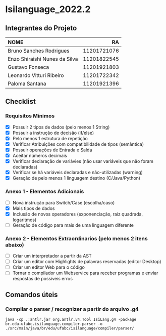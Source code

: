 # Isilanguage_2022.2

## Integrantes do Projeto

| NOME                          | RA           |
|:------------------------------|-------------:|
| Bruno Sanches Rodrigues       | 11201721076  |
| Enzo Shiraishi Nunes da Silva | 11201822545  |
| Gustavo Fonseca               | 11201921803  |
| Leonardo Vitturi Ribeiro      | 11201722342  |
| Paloma Santana                | 11201921396  |

## Checklist

### Requisitos Mínimos

- [X] Possuir 2 tipos de dados (pelo menos 1 String)  
- [X] Possuir a instrução de decisão (if/else)
- [X] Pelo menos 1 estrutura de repetição
- [X] Verificar Atribuições com compatibilidade de tipos (semântica)  
- [X] Possuir operações de Entrada e Saída
- [X] Aceitar números decimais  
- [X] Verificar declaração de variávies (não usar variáveis que não foram declaradas)
- [X] Verificar se há variáveis declaradas e não-utilizadas (warning)
- [X] Geração de pelo menos 1 linguagem destino (C/Java/Python)

### Anexo 1 - Elementos Adicionais

- [ ] Nova instrução para Switch/Case (escolha/caso)
- [X] Mais tipos de dados
- [X] Inclusão de novos operadores (exponenciação, raiz quadrada, logaritmos)
- [ ] Geração de código para mais de uma linguagem diferente

### Anexo 2 - Elementos Extraordinarios (pelo menos 2 itens abaixo)

- [ ] Criar um interpretador a partir da AST
- [ ] Criar um editor com Highlights de palavras reservadas (editor Desktop)
- [ ] Criar um editor Web para o código
- [ ] Tornar o compilador um Webservice para receber programas e enviar respostas de possíveis erros

## Comandos úteis

### Compilar o parser / recognizer a partir do arquivo .g4

```shell
java -cp .:antlr.jar org.antlr.v4.Tool IsiLang.g4 -package br.edu.ufabc.isilanguage.compiler.parser -o ./src/main/java/br/edu/ufabc/isilanguage/compiler/parser/
```
